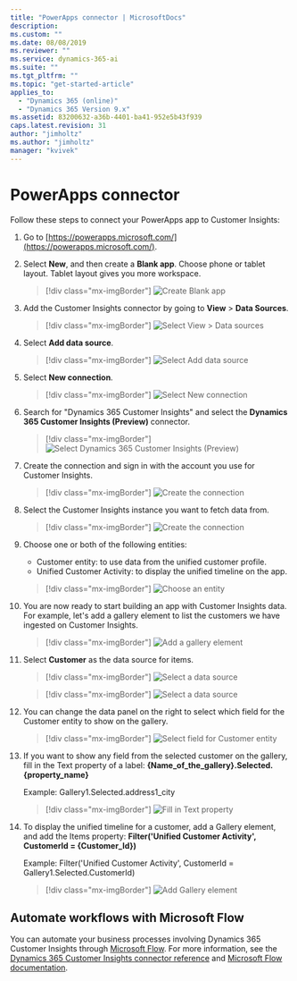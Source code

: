 ```yaml
---
title: "PowerApps connector | MicrosoftDocs"
description: 
ms.custom: ""
ms.date: 08/08/2019
ms.reviewer: ""
ms.service: dynamics-365-ai
ms.suite: ""
ms.tgt_pltfrm: ""
ms.topic: "get-started-article"
applies_to: 
  - "Dynamics 365 (online)"
  - "Dynamics 365 Version 9.x"
ms.assetid: 83200632-a36b-4401-ba41-952e5b43f939
caps.latest.revision: 31
author: "jimholtz"
ms.author: "jimholtz"
manager: "kvivek"
---
```

# PowerApps connector

Follow these steps to connect your PowerApps app to Customer Insights:

1. Go to [https://powerapps.microsoft.com/](https://powerapps.microsoft.com/).

2. Select **New**, and then create a **Blank app**. Choose phone or tablet layout. Tablet layout gives you more workspace.
   
   > [!div class="mx-imgBorder"] 
   > ![](media/connector-powerapps1.png "Create Blank app")

3. Add the Customer Insights connector by going to **View** > **Data Sources**.

   > [!div class="mx-imgBorder"] 
   > ![](media/connector-powerapps2.png "Select View > Data sources")

4. Select **Add data source**.

   > [!div class="mx-imgBorder"] 
   > ![](media/connector-powerapps3.png "Select Add data source")

5. Select **New connection**.

   > [!div class="mx-imgBorder"] 
   > ![](media/connector-powerapps4.png "Select New connection")

6. Search for "Dynamics 365 Customer Insights" and select the **Dynamics 365 Customer Insights (Preview)** connector.

   > [!div class="mx-imgBorder"] 
   > ![](media/connector-powerapps5.png "Select Dynamics 365 Customer Insights (Preview)")

7. Create the connection and sign in with the account you use for Customer Insights.

   > [!div class="mx-imgBorder"] 
   > ![](media/connector-powerapps6.png "Create the connection")

8. Select the Customer Insights instance you want to fetch data from.

   > [!div class="mx-imgBorder"] 
   > ![](media/connector-powerapps7.png "Create the connection")

9. Choose one or both of the following entities:

   - Customer entity: to use data from the unified customer profile.
   - Unified Customer Activity: to display the unified timeline on the app.

   > [!div class="mx-imgBorder"] 
   > ![](media/connector-powerapps8.png "Choose an entity")

10. You are now ready to start building an app with Customer Insights data. For example, let's add a gallery element to list the customers we have ingested on Customer Insights.

    > [!div class="mx-imgBorder"] 
    > ![](media/connector-powerapps9.png "Add a gallery element")

11. Select **Customer** as the data source for items.

    > [!div class="mx-imgBorder"] 
    > ![](media/connector-powerapps10.png "Select a data source")

    > [!div class="mx-imgBorder"] 
    > ![](media/connector-powerapps11.png "Select a data source")

12.	You can change the data panel on the right to select which field for the Customer entity to show on the gallery.

    > [!div class="mx-imgBorder"] 
    > ![](media/connector-powerapps12.png "Select field for Customer entity")

13.	If you want to show any field from the selected customer on the gallery, fill in the Text property of a label:  **{Name_of_the_gallery}.Selected.{property_name}** 

    Example: Gallery1.Selected.address1_city
 
    > [!div class="mx-imgBorder"] 
    > ![](media/connector-powerapps13.png "Fill in Text property")

14.	To display the unified timeline for a customer, add a Gallery element, and add the Items property: **Filter('Unified Customer Activity', CustomerId = {Customer_Id})** 

    Example: Filter('Unified Customer Activity', CustomerId = Gallery1.Selected.CustomerId)

    > [!div class="mx-imgBorder"] 
    > ![](media/connector-powerapps14.png "Add Gallery element")

## Automate workflows with Microsoft Flow

You can automate your business processes involving Dynamics 365 Customer Insights through [Microsoft Flow](https://flow.microsoft.com/). For more information, see the [Dynamics 365 Customer Insights connector reference](https://docs.microsoft.com/connectors/customerinsights/) and [Microsoft Flow documentation](https://docs.microsoft.com/flow/).